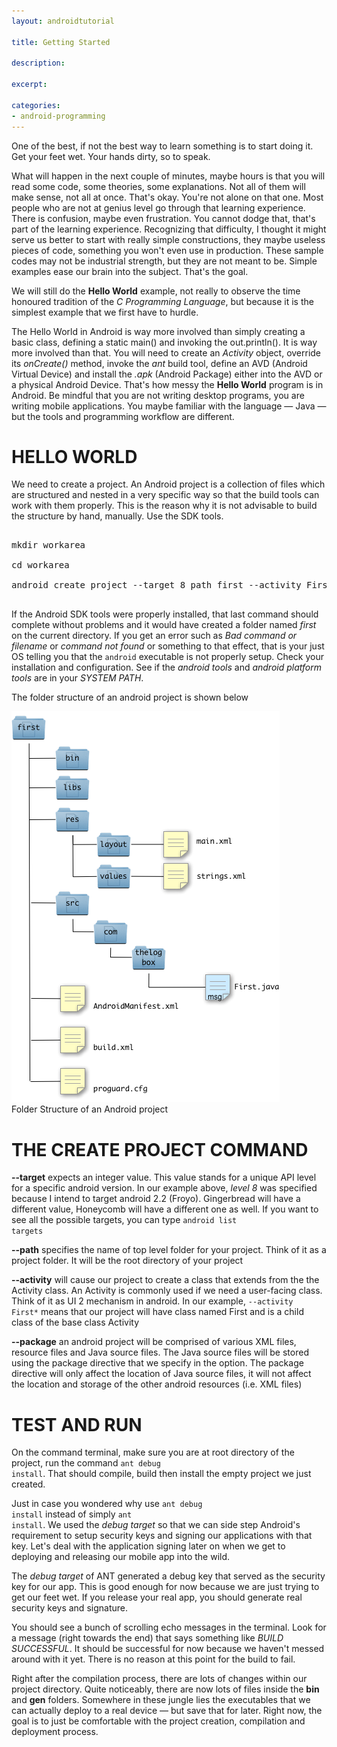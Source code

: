 ```yaml
---
layout: androidtutorial

title: Getting Started

description: 

excerpt: 

categories:
- android-programming
---
```


One of the best, if not the best way to learn something is to start doing it. Get your feet wet. Your hands dirty, so to speak.

What will happen in the next couple of minutes, maybe hours is  that you will read some code, some theories, some explanations. Not all of them will make sense, not all at once. That's okay. You're not alone on that one. Most people who are not at genius level go through that learning experience. There is confusion, maybe even frustration. You cannot dodge that, that's part of the learning experience. Recognizing that difficulty, I thought it might serve us better to start with really simple constructions, they maybe useless pieces of code, something you won't even use in production. These sample codes may not be industrial strength, but they are not meant to be. Simple examples ease our brain into the subject. That's the goal.

We will still do the **Hello World** example, not really to observe the time honoured tradition of the *C Programming Language*, but because it is the simplest example that we first have to hurdle.

The Hello World in Android is way more involved than simply creating a basic class, defining a static main() and invoking the out.println(). It is way more involved than that. You will need to create an *Activity* object, override its *onCreate()* method, invoke the *ant* build tool, define an AVD (Android Virtual Device) and install the *.apk* (Android Package) either into the AVD or a physical Android Device. That's how messy the **Hello World** program is in Android. Be mindful that you are not writing desktop programs, you are writing mobile applications. You maybe familiar with the language &mdash; Java &mdash; but the tools and programming workflow are different.

# HELLO WORLD

We need to create a project. An Android project is a collection of files which are structured and nested in a very specific way so that the build tools can work with them properly. This is the reason why it is not advisable to build the structure by hand, manually. Use the SDK tools.

<pre class="codeblock">

mkdir workarea

cd workarea

android create project --target 8 path first --activity First --package com.thelogbox 

</pre>

If the Android SDK tools were properly installed, that last command should complete without problems and it would have created a folder named *first* on the current directory. If you get an error such as *Bad command or filename* or *command not found* or something to that effect, that is your just OS telling you that the <code class="codeblock">android</code> executable is not properly setup. Check your installation and configuration. See if the *android tools* and *android platform tools* are in your *SYSTEM PATH*.

The folder structure of an android project is shown below

<img class="default" src="/img/android-project-structure.png">
<div id='lst'>Folder Structure of an Android project</div>

# THE CREATE PROJECT COMMAND

**--target** expects an integer value. This value stands for a unique API level for a specific android version. In our example above, *level 8* was specified because I intend to target android 2.2 (Froyo). Gingerbread will have a different value, Honeycomb will have a different one as well. If you want to see all the possible targets, you can type <code class="codeblock">android list targets</code>

**--path** specifies the name of top level folder for your project. Think of it as a project folder. It will be the root directory of your project

**--activity** will cause our project to create a class that extends from the the Activity class. An Activity is commonly used if we need a user-facing class. Think of it as UI 2 mechanism in android. In our example, <code class="codeblock">--activity First*</code> means that our project will have class named First and is a child class of the base class Activity

**--package** an android project will be comprised of various XML files, resource files and Java source files. The Java source files will be stored using the package directive that we specify in the option. The package directive will only affect the location of Java source files, it will not affect the location and storage of the other android resources (i.e. XML files)

# TEST AND RUN

On the command terminal, make sure you are at root directory of the project, run the command <code class="codeblock">ant debug install</code>. That should compile, build then install the empty project we just created.

Just in case you wondered why use <code class="codeblock">ant debug install</code> instead of simply <code class="codeblock">ant install</code>. We used the *debug target* so that we can side step Android's requirement to setup security keys and signing our applications with that key. Let's deal with the application signing later on when we get to deploying and releasing our mobile app into the wild.

The *debug target* of ANT generated a debug key that served as the security key for our app. This is good enough for now because we are just trying to get our feet wet. If you release your real app, you should generate real security keys and signature.

You should see a bunch of scrolling echo messages in the terminal. Look for a message (right towards the end) that says something like *BUILD SUCCESSFUL*. It should be successful for now because we haven't messed around with it yet. There is no reason at this point for the build to fail. 

Right after the compilation process, there are lots of changes within our project directory. Quite noticeably, there are now lots of files inside the **bin** and **gen** folders. Somewhere in these jungle lies the executables that we can actually deploy to a real device &mdash; but save that for later. Right now, the goal is to just be comfortable with the project creation, compilation and deployment process. 







